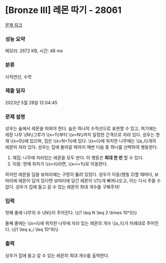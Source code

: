 # [Bronze III] 레몬 따기 - 28061 

[문제 링크](https://www.acmicpc.net/problem/28061) 

### 성능 요약

메모리: 2672 KB, 시간: 48 ms

### 분류

사칙연산, 수학

### 제출 일자

2023년 5월 28일 12:04:45

### 문제 설명

<p>성우는 숲에서 레몬을 따와야 한다. 숲은 하나의 수직선으로 표현할 수 있고, 여기에는 레몬 나무 \(N\)그루가 \(x=1\)부터 \(x=N\)까지 일정한 간격으로 자라 있다. 성우는 현재 \(x=0\)에 있으며, 집은 \(x=N+1\)에 있다. \(x=i\)에 위치한 나무에는 \(a_i\)개의 레몬이 자라 있다. 성우는 집에 돌아갈 때까지 매번 다음 중 하나를 선택하여 행동한다.</p>

<ol>
	<li>채집: 나무에 자라있는 레몬을 모두 딴다. 이 행동은 <strong>최대 한 번</strong> 할 수 있다.</li>
	<li>이동: 현재 위치가 \(x=i\)라면, \(x=i+1\)로 이동한다.</li>
</ol>

<p>하지만 레몬을 담을 보따리에는 구멍이 뚫려 있었다. 성우가 이동(행동 2)할 때마다, 보따리에 레몬이 담겨 있다면 보따리에 담긴 레몬이 \(1\)개 빠져나오고, 이는 다시 주울 수 없다. 성우가 집에 들고 갈 수 있는 레몬의 최대 개수를 구해주자!</p>

### 입력 

 <p>첫째 줄에 나무의 수 \(N\)이 주어진다. \((1 \leq N \leq 2 \times 10^5)\)</p>

<p>둘째 줄에는 \(x=i\)에 위치한 나무에 자라 있는 레몬의 개수 \(a_i\)가 차례대로 주어진다. \((1 \leq a_i \leq 10^9)\)</p>

### 출력 

 <p>성우가 집에 들고 갈 수 있는 레몬의 최대 개수를 출력한다.</p>

